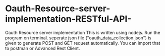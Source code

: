 # Oauth-Resource-server-implementation-RESTful-API-
Oauth Resource server implementation
This is written using nodejs.
Run the program on terminal.
seperate json file ("oauth_data_collection.json") is given to generate POST and GET request automatically. You can import that
to postman or Advanced Rest Client. 
